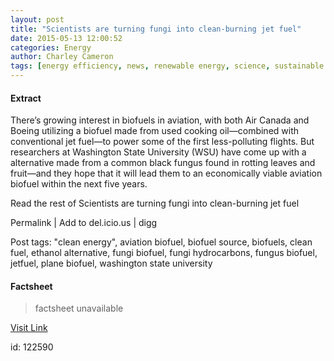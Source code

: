 ```yaml
---
layout: post
title: "Scientists are turning fungi into clean-burning jet fuel"
date: 2015-05-13 12:00:52
categories: Energy
author: Charley Cameron
tags: [energy efficiency, news, renewable energy, science, sustainable materials, clean energy, aviation biofuel, biofuel source, biofuels, clean fuel, ethanol alternative, fungi biofuel, fungi hydrocarbons, fungus biofuel, jetfuel, plane biofuel, washington state university]
---
```



#### Extract
>
There&#8217;s growing interest in biofuels in aviation, with both Air Canada and Boeing utilizing a biofuel made from used cooking oil—combined with conventional jet fuel—to power some of the first less-polluting flights. But researchers at Washington State University (WSU) have come up with a alternative made from a common black fungus found in rotting leaves and fruit—and they hope that it will lead them to an economically viable aviation biofuel within the next five years.




Read the rest of Scientists are turning fungi into clean-burning jet fuel


Permalink |
Add to
del.icio.us | 
digg

Post tags: "clean energy", aviation biofuel, biofuel source, biofuels, clean fuel, ethanol alternative, fungi biofuel, fungi hydrocarbons, fungus biofuel, jetfuel, plane biofuel, washington state university

#### Factsheet
>factsheet unavailable

[Visit Link](http://inhabitat.com/scientists-have-turned-common-fungus-into-jet-fuel/)

id:  122590
